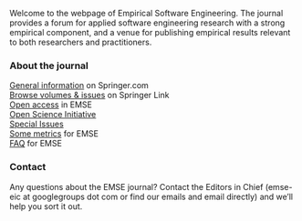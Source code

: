 Welcome to the webpage of Empirical Software Engineering. The journal provides a forum for applied software engineering research with a strong empirical component, and a venue for publishing empirical results relevant to both researchers and practitioners.

### About the journal

[General information](https://www.springer.com/computer/swe/journal/10664) on Springer.com <br/>
[Browse volumes & issues](https://link.springer.com/journal/10664) on Springer Link
<br/>
[Open access](open_access) in EMSE
<br/>
[Open Science Initiative](open_science)
<br/>
[Special Issues](special_issues)
<br/>
[Some metrics](metrics) for EMSE
<br/>
[FAQ](faq) for EMSE

### Contact

Any questions about the EMSE journal? Contact the Editors in Chief (emse-eic at googlegroups dot com or find our emails and email directly) and we’ll help you sort it out.
